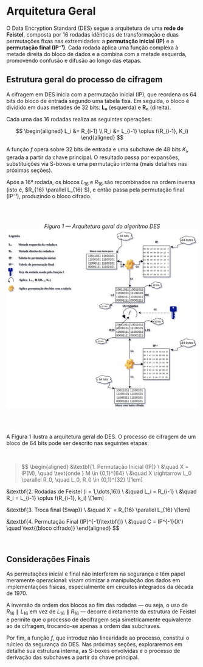 # Arquitetura Geral

O Data Encryption Standard (DES) segue a arquitetura de uma **rede de Feistel**, composta por 16 rodadas idênticas de transformação e duas permutações fixas nas extremidades: a **permutação inicial (IP)** e a **permutação final (IP⁻¹)**. Cada rodada aplica uma função complexa à metade direita do bloco de dados e a combina com a metade esquerda, promovendo confusão e difusão ao longo das etapas.

## Estrutura geral do processo de cifragem

A cifragem em DES inicia com a permutação inicial (IP), que reordena os 64 bits do bloco de entrada segundo uma tabela fixa. Em seguida, o bloco é dividido em duas metades de 32 bits: **L₀** (esquerda) e **R₀** (direita).

Cada uma das 16 rodadas realiza as seguintes operações:

$$
\begin{aligned}
L_i &= R_{i-1} \\
R_i &= L_{i-1} \oplus f(R_{i-1}, K_i)
\end{aligned}
$$

A função $f$ opera sobre 32 bits de entrada e uma subchave de 48 bits $K_i$, gerada a partir da chave principal. O resultado passa por expansões, substituições via S-boxes e uma permutação interna (mais detalhes nas próximas seções).

Após a 16ª rodada, os blocos $L_{16}$ e $R_{16}$ são recombinados na ordem inversa (isto é, $R_{16} \parallel L_{16} $), e então passa pela permutação final (IP⁻¹), produzindo o bloco cifrado.

<br>
<br>


<p align="center">
    <em>Figura 1 — Arquitetura geral do algoritmo DES</em>
    <img src="des-arquitetura-geral.svg" alt="Arquitetura geral do algoritmo DES"/>
</p>
<br>
<br>

A Figura 1 ilustra a arquitetura geral do DES. O processo de cifragem de um bloco de 64 bits pode ser descrito nas seguintes etapas:

<br>

> $$
\begin{aligned}
&\textbf{1. Permutação Inicial (IP)} \\
&\quad X = IP(M), \quad \text{onde } M \in \{0,1\}^{64} \\
&\quad X \rightarrow L_0 \parallel R_0, \quad L_0, R_0 \in \{0,1\}^{32} \\[1em]

&\textbf{2. Rodadas de Feistel (i = 1,\dots,16)} \\
&\quad L_i = R_{i-1} \\
&\quad R_i = L_{i-1} \oplus f(R_{i-1}, k_i) \\[1em]

&\textbf{3. Troca final (Swap)} \\
&\quad X' = R_{16} \parallel L_{16} \\[1em]

&\textbf{4. Permutação Final (IP}^{-1}\textbf{)} \\
&\quad C = IP^{-1}(X') \quad \text{(bloco cifrado)}
\end{aligned}
$$

<br>

## Considerações Finais

As permutações inicial e final não interferem na segurança e têm papel meramente operacional: visam otimizar a manipulação dos dados em implementações físicas, especialmente em circuitos integrados da década de 1970.

A inversão da ordem dos blocos ao fim das rodadas — ou seja, o uso de $R_{16} \parallel L_{16}$ em vez de $L_{16} \parallel R_{16}$ — decorre diretamente da estrutura de Feistel e permite que o processo de decifragem seja simetricamente equivalente ao de cifragem, trocando-se apenas a ordem das subchaves.

Por fim, a função $f$, que introduz não linearidade ao processo, constitui o núcleo da segurança do DES. Nas próximas seções, exploraremos em detalhe sua estrutura interna, as S-boxes envolvidas e o processo de derivação das subchaves a partir da chave principal.



